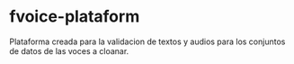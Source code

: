 # fvoice-plataform
Plataforma creada para la validacion de textos y audios para los conjuntos de datos de las voces a cloanar.
